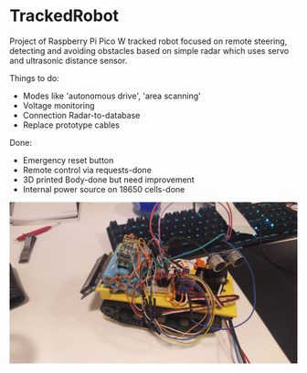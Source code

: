 # TrackedRobot
Project of Raspberry Pi Pico W tracked robot focused on remote steering, detecting and avoiding obstacles based on simple radar which uses servo and ultrasonic distance sensor.


Things to do:
- Modes like 'autonomous drive', 'area scanning'
- Voltage monitoring
- Connection Radar-to-database
- Replace prototype cables 

Done:
- Emergency reset button
- Remote control via requests-done
- 3D printed Body-done but need improvement
- Internal power source on 18650 cells-done

![](https://github.com/MarcinD12/TrackedRobot/blob/master/IMG_20221013_184746.jpg)
